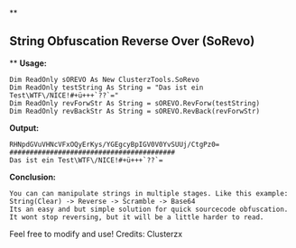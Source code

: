 
**

## String Obfuscation Reverse Over (SoRevo)

**
**Usage:**

    Dim ReadOnly sOREVO As New ClusterzTools.SoRevo
    Dim ReadOnly testString As String = "Das ist ein Test\WTF\/NICE!#+ü+++`??`="
    Dim ReadOnly revForwStr As String = sOREVO.RevForw(testString)
    Dim ReadOnly revBackStr As String = sOREVO.RevBack(revForwStr)

**Output:**

    RHNpdGVuVHNcVFxOQyErKys/YGEgcyBpIGV0V0YvSUUj/CtgPz0=
	#########################################
	Das ist ein Test\WTF\/NICE!#+ü+++`??`=

**Conclusion:**

	You can can manipulate strings in multiple stages. Like this example:
	String(Clear) -> Reverse -> Scramble -> Base64
	Its an easy and but simple solution for quick sourcecode obfuscation.
	It wont stop reversing, but it will be a little harder to read.

Feel free to modify and use!
Credits: Clusterzx
